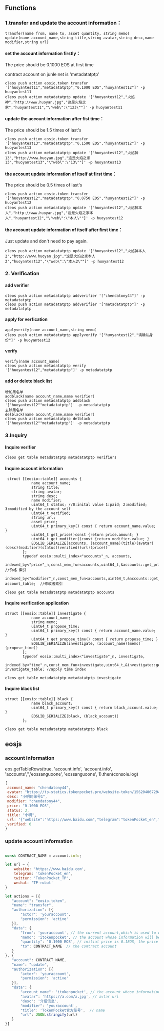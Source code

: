 ## Functions

### 1.transfer and update the account information：

```
transfer(name from, name to, asset quantity, string memo)
update(name account_name,string title,string avatar,string desc,name modifier,string url)
```

#### set the account information firstly：

The price should be 0.1000 EOS at first time

contract account on junle net is  'metadatatptp'

```
cleos push action eosio.token transfer '["huoyantest11","metadatatptp","0.1000 EOS","huoyantest12"]' -p huoyantest11
cleos push action metadatatptp update '["huoyantest12","火焰神","http://www.huoyan.jpg","这是火焰之家","huoyantest11","\"web\":\"123\""]' -p huoyantest11
```

#### update the account information after fist time：

The price should be 1.5 times of last's

```
cleos push action eosio.token transfer '["huoyantest13","metadatatptp","0.1500 EOS","huoyantest12"]' -p huoyantest13
cleos push action metadatatptp update '["huoyantest12","火焰神13","http://www.huoyan.jpg","这是火焰之家13","huoyantest13","\"web\":\"13\""]' -p huoyantest13
```

#### the account update information of itself at first time：

The price should be 0.5 times of last's
```
cleos push action eosio.token transfer '["huoyantest12","metadatatptp","0.0750 EOS","huoyantest12"]' -p huoyantest12
cleos push action metadatatptp update '["huoyantest12","火焰神本人","http://www.huoyan.jpg","这是火焰之家本人","huoyantest12","\"web\":\"本人\""]' -p huoyantest12
```

#### the account update information of itself after first time：

Just update and don't need to pay again.
```
cleos push action metadatatptp update '["huoyantest12","火焰神本人2","http://www.huoyan.jpg","这是火焰之家本人2","huoyantest12","\"web\":\"本人2\""]' -p huoyantest12
```

### 2. Verification

#### add verifier

```
cleos push action metadatatptp addverifier '["chendatony44"]' -p metadatatptp
cleos push action metadatatptp addverifier '["metadatatptp"]' -p metadatatptp

```


#### apply for verfication

```
applyverify(name account_name,string memo)
cleos push action metadatatptp applyverify '["huoyantest12","请确认身份"]' -p huoyantest12
```

#### verify

```
verify(name account_name)
cleos push action metadatatptp verify '["huoyantest12","metadatatptp"]' -p metadatatptp
```

#### add or delete black list

```
增加黑名单
addblack(name account_name,name verifier)
cleos push action metadatatptp addblack '["huoyantest12""metadatatptp"]' -p metadatatptp
去除黑名单
delblack(name account_name,name verifier)
cleos push action metadatatptp delblack '["huoyantest12""metadatatptp"]' -p metadatatptp
```

### 3.Inquiry

#### Inquire verifier

```
cleos get table metadatatptp metadatatptp verifiers

```


#### Inquire account information

```
 struct [[eosio::table]] accounts {
            name account_name;
            string title;
            string avatar;
            string desc;
            name modifier;
            uint64_t status; //0:inital value 1:paid; 2:modified; 3:modified by the account self
            uint64_t verified;
            string url;
            asset price;
            uint64_t primary_key() const { return account_name.value; }
            uint64_t get_price()const {return price.amount; }
            uint64_t get_modifier()const {return modifier.value; }
            EOSLIB_SERIALIZE(accounts, (account_name)(title)(avatar)(desc)(modifier)(status)(verified)(url)(price))
        };
        typedef eosio::multi_index<"accounts"_n, accounts,
                        indexed_by<"price"_n,const_mem_fun<accounts,uint64_t,&accounts::get_price>>, //价格 索引
                        indexed_by<"modifier"_n,const_mem_fun<accounts,uint64_t,&accounts::get_modifier>>> account_table;  //修改者索引

cleos get table metadatatptp metadatatptp accounts

```

#### Inquire verification application

```
struct [[eosio::table]] investigate {
            name account_name;
            string memo;
            uint64_t propose_time;
            uint64_t primary_key() const { return account_name.value; }
            uint64_t get_propose_time() const { return propose_time; }
            EOSLIB_SERIALIZE(investigate, (account_name)(memo)(propose_time))
        };
        typedef eosio::multi_index<"investigate"_n, investigate,
                        indexed_by<"time"_n,const_mem_fun<investigate,uint64_t,&investigate::get_propose_time>>> investigate_table; //apply time index

cleos get table metadatatptp metadatatptp investigate

```

#### Inquire black list

```
struct [[eosio::table]] black {
            name black_account;
            uint64_t primary_key() const { return black_account.value; }
            EOSLIB_SERIALIZE(black, (black_account))
        };

cleos get table metadatatptp metadatatptp black
```

## eosjs

### account information

eos.getTableRows(true, 'account.info', 'account.info', 'accounts','','eossanguoone', 'eossanguoone', 1).then(console.log)

``` javascript
{
 account_name: "chendatony44",
 avatar: "https://tp-statics.tokenpocket.pro/website-token/1562040672940-tp-lab.png",
 desc: "小明的账号1",
 modifier: "chendatony44",
 price: "0.1000 EOS",
 status: 3,
 title: "小明",
 url: '{"website":"https://www.baidu.com","telegram":"tokenPocket_en","twitter":"TokenPocket_en","wechat":"TP-robot"}',
 verified: 0
}
```


### update account information

``` javascript

const CONTRACT_NAME = account.info;

let url = {
    website: 'https://www.baidu.com',
    telegram: 'tokenPocket_en',
    twitter: 'TokenPocket_TP',
    wechat: 'TP-robot'
}

let actions = [{
   "account": "eosio.token",
   "name": "transfer",
   "authorization": [{
       "actor": 'youraccount', 
       "permission": 'active'
   }],
   "data": {
       "from": 'youraccount', // the current account,which is used to update other account's information
       "memo": 'itokenpocket', // the account whose information will be update
       "quantity": '0.1000 EOS', // initial price is 0.1EOS, the price will be 1.5 times on each update
       "to": CONTRACT_NAME  // the contract account
   }
}, {
   "account": CONTRACT_NAME,
   "name": "update",
   "authorization": [{
       "actor": 'youraccount', 
       "permission": 'active'
   }],
   "data": {
       "account_name": 'itokenpocket', // the account whose information will be update
       "avatar": 'https://a.com/a.jpg', // avtar url
       "desc": '介绍信息', 
       "modifier": 'youraccount',
       "title": 'TokenPocket官方账号',  // name
       "url": JSON.stringify(url)
   }
}]

```


